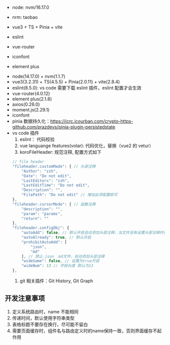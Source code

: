 * node: nvm/16.17.0
* nrm: taobao


* vue3 + TS + Pinia + vite
* eslint
* vue-router
* iconfont
* element plus
- node(14.17.0) + nvm(1.1.7)
- vue3(3.2.31) + TS(4.5.5) + Pinia(2.0.11) + vite(2.8.4)
- eslint(8.5.0): vs code 需要下载 eslint 插件，eslint 配置才会生效
- vue-router(4.0.12)
- element plus(2.1.8)
- axios(0.26.0)
- moment.js(2.29.1)
- iconfont
- pinia 数据持久化：https://icrc.icourban.com/crypto-https-github.com/prazdevs/pinia-plugin-persistedstate
- vs code 插件
  1. eslint： 代码校验
  2. vue languange features(volar): 代码优化，替换（vue2 的 vetur）
  3. koroFileHeader: 规范注释, 配置方式如下
  ```javascript
  // file header
  "fileheader.customMade": { // 头部注释
      "Author": "zzh",
      "Date": "Do not edit",
      "LastEditors": "zzh",
      "LastEditTime": "Do not edit",
      "Description": "",
      "FilePath": "Do not edit" // 增加此项配置即可
  },
  "fileheader.cursorMode": { // 函数注释
      "description": "",
      "param": "params",
      "return": ""
  },
  "fileheader.configObj": {
      "autoAdd": false, // 默认开启自动添加头部注释，当文件没有设置头部注释时保存会自动添加
      "autoAlready": true, // 默认开启
      "prohibitAutoAdd": [
          "json",
          "md"
      ], // 禁止.json .md文件，自动添加头部注释
      "wideSame": false, // 设置为true开启
      "wideNum": 13 // 字段长度 默认为13
  },
  ```
  1. git 相关插件：Git History, Git Graph

## 开发注意事项

1. 定义系统路由时，name 不能相同
2. 传递时间，默认使用字符串类型
3. 表格标题不要存在换行，尽可能不留白
4. 需要页面缓存时，组件名与路由定义时的name保持一致，否则界面缓存不起作用

